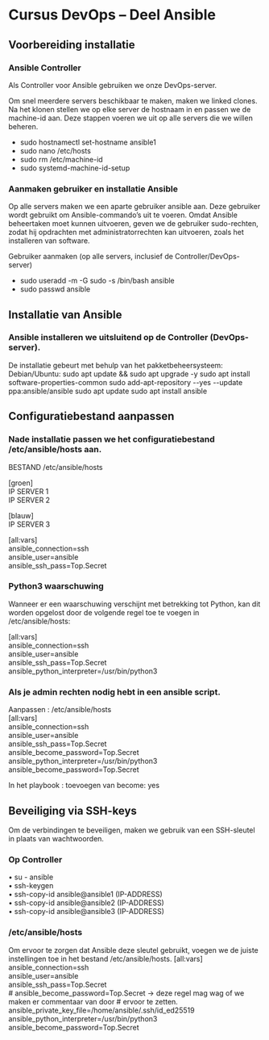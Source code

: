 # Cursus DevOps – Deel Ansible

## Voorbereiding installatie

### Ansible Controller
Als Controller voor Ansible gebruiken we onze DevOps-server.

Om snel meerdere servers beschikbaar te maken, maken we linked clones.
Na het klonen stellen we op elke server de hostnaam in en passen we de machine-id aan.
Deze stappen voeren we uit op alle servers die we willen beheren.

- sudo hostnamectl set-hostname ansible1
- sudo nano /etc/hosts
- sudo rm /etc/machine-id
- sudo systemd-machine-id-setup


### Aanmaken gebruiker en installatie Ansible

Op alle servers maken we een aparte gebruiker ansible aan.
Deze gebruiker wordt gebruikt om Ansible-commando’s uit te voeren.
Omdat Ansible beheertaken moet kunnen uitvoeren, geven we de gebruiker sudo-rechten, 
zodat hij opdrachten met administratorrechten kan uitvoeren, zoals het installeren van software.

Gebruiker aanmaken (op alle servers, inclusief de Controller/DevOps-server)

- sudo useradd -m -G sudo -s /bin/bash ansible
- sudo passwd ansible

## Installatie van Ansible

### Ansible installeren we uitsluitend op de Controller (DevOps-server).

De installatie gebeurt met behulp van het pakketbeheersysteem:
Debian/Ubuntu: 
   sudo apt update && sudo apt upgrade -y
   sudo apt install software-properties-common
   sudo add-apt-repository --yes --update ppa:ansible/ansible
   sudo apt update
   sudo apt install ansible

## Configuratiebestand aanpassen

### Nade installatie passen we het configuratiebestand /etc/ansible/hosts aan.

BESTAND /etc/ansible/hosts

  [groen]  
  IP SERVER 1  
  IP SERVER 2  
  
  [blauw]  
  IP SERVER 3  
  
  [all:vars]  
  ansible_connection=ssh  
  ansible_user=ansible  
  ansible_ssh_pass=Top.Secret  

### Python3 waarschuwing

Wanneer er een waarschuwing verschijnt met betrekking tot Python, kan dit worden opgelost door de volgende regel toe te voegen in /etc/ansible/hosts:

  [all:vars]  
    ansible_connection=ssh  
    ansible_user=ansible  
    ansible_ssh_pass=Top.Secret  
    ansible_python_interpreter=/usr/bin/python3  
    
### Als je admin rechten nodig hebt in een ansible script. 

Aanpassen : /etc/ansible/hosts  
  [all:vars]  
    ansible_connection=ssh  
    ansible_user=ansible  
    ansible_ssh_pass=Top.Secret  
    ansible_become_password=Top.Secret  
    ansible_python_interpreter=/usr/bin/python3  
    ansible_become_password=Top.Secret  

In het playbook : toevoegen van become: yes

## Beveiliging via SSH-keys

Om de verbindingen te beveiligen, maken we gebruik van een SSH-sleutel in plaats van wachtwoorden.

### Op Controller 
•	su - ansible  
•	ssh-keygen  
•	ssh-copy-id ansible@ansible1 (IP-ADDRESS)  
•	ssh-copy-id ansible@ansible2 (IP-ADDRESS)  
•	ssh-copy-id ansible@ansible3 (IP-ADDRESS)  

### /etc/ansible/hosts

Om ervoor te zorgen dat Ansible deze sleutel gebruikt, voegen we de juiste instellingen toe in het bestand /etc/ansible/hosts.
  [all:vars]  
    ansible_connection=ssh  
    ansible_user=ansible  
    ansible_ssh_pass=Top.Secret  
    # ansible_become_password=Top.Secret  -> deze regel mag wag of we maken er commentaar van door # ervoor te zetten.  
    ansible_private_key_file=/home/ansible/.ssh/id_ed25519  
    ansible_python_interpreter=/usr/bin/python3  
    ansible_become_password=Top.Secret  
